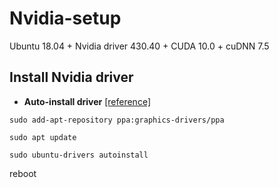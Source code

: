 # Nvidia-setup
Ubuntu 18.04 + Nvidia driver 430.40 + CUDA 10.0 + cuDNN 7.5

## Install Nvidia driver
- **Auto-install driver** [[reference]](https://askubuntu.com/questions/1028830/how-do-i-install-cuda-on-ubuntu-18-04)
```
sudo add-apt-repository ppa:graphics-drivers/ppa

sudo apt update

sudo ubuntu-drivers autoinstall
```
reboot
